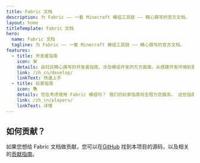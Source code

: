 ```yaml
---
title: Fabric 文档
description: 为 Fabric —— 一套 Minecraft 模组工具链 —— 精心撰写的官方文档。
layout: home
titleTemplate: Fabric 文档
hero:
  name: Fabric 文档
  tagline: 为 Fabric —— 一套 Minecraft 模组工具链 —— 精心撰写的官方文档。
features:
  - title: 开发者指南
    icon: 🛠️
    details: 由社区精心撰写的开发者指南，涉及模组开发的方方面面，从搭建开发环境到更高级的主题，比如渲染和网络交互。
    link: /zh_cn/develop/
    linkText: 快速上手
  - title: 玩家指南
    icon: 📚
    details: 您在考虑使用 Fabric 模组吗？ 我们的玩家指南将全程为您服务。 这些指南将从 Fabric 模组的下载、安装、错误排除等方面帮助您。
    link: /zh_cn/players/
    linkText: 详情
---
```


<div class="vp-doc homepage-container">

## 如何贡献？

如果您想给 Fabric 文档做贡献，您可以在[GitHub](https://github.com/FabricMC/fabric-docs) 找到本项目的源码，以及相关的[贡献指南](/contributing)。

</div>
